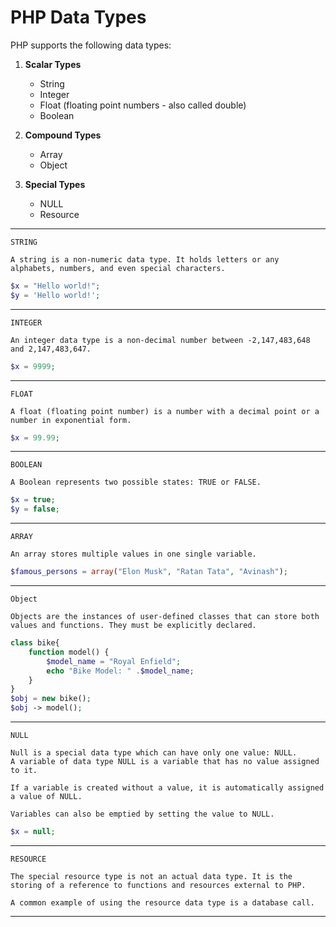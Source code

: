 # PHP Data Types
PHP supports the following data types:

1. **Scalar Types**
   * String
   * Integer
   * Float (floating point numbers - also called double)
   * Boolean

2. **Compound Types**
   * Array
   * Object

3. **Special Types**
   * NULL
   * Resource
  
---

```
STRING

A string is a non-numeric data type. It holds letters or any alphabets, numbers, and even special characters.
```
```php
$x = "Hello world!";
$y = 'Hello world!';
```

---

```
INTEGER

An integer data type is a non-decimal number between -2,147,483,648 and 2,147,483,647.
```
```php
$x = 9999;
```

---

```
FLOAT

A float (floating point number) is a number with a decimal point or a number in exponential form.
```
```php
$x = 99.99;
```

---

```
BOOLEAN

A Boolean represents two possible states: TRUE or FALSE.
```
```php
$x = true;
$y = false;
```

---

```
ARRAY

An array stores multiple values in one single variable.
```
```php
$famous_persons = array("Elon Musk", "Ratan Tata", "Avinash");
```

---

```
Object

Objects are the instances of user-defined classes that can store both values and functions. They must be explicitly declared.
```
```php
class bike{  
    function model() {  
        $model_name = "Royal Enfield";  
        echo "Bike Model: " .$model_name;  
    }  
}  
$obj = new bike();  
$obj -> model();
```

---

```
NULL

Null is a special data type which can have only one value: NULL. 
A variable of data type NULL is a variable that has no value assigned to it.

If a variable is created without a value, it is automatically assigned a value of NULL.

Variables can also be emptied by setting the value to NULL.
```
```php
$x = null;
```

---

```
RESOURCE

The special resource type is not an actual data type. It is the storing of a reference to functions and resources external to PHP.

A common example of using the resource data type is a database call.
```

---